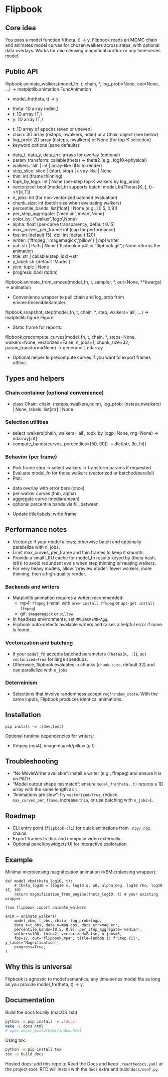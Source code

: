 # Flipbook

## Core idea

You pass a model function f(theta, t) → y. Flipbook reads an MCMC chain and animates model curves for chosen walkers across steps, with optional data overlays. Works for microlensing magnification/flux or any time‑series model.

## Public API

flipbook.animate_walkers(model_fn, t, chain, *, log_prob=None, out=None, …) -> matplotlib.animation.FuncAnimation

* model_fn(theta, t) -> y
 - theta: 1D array (ndim,)
 - t: 1D array (T,)
 - y: 1D array (T,)
* t: 1D array of epochs (even or uneven)
* chain: 3D array (nsteps, nwalkers, ndim) or a Chain object (see below)
* log_prob: 2D array (nsteps, nwalkers) or None (for top‑K selection)
* keyword options (sane defaults):
 - data_t, data_y, data_err: arrays for overlay (optional)
 - param_transform: callable(theta) -> theta2 (e.g., log10→physical)
 - walkers: 'all' | int | array-like (IDs to render)
 - step_slice: slice | (start, stop) | array-like | None
 - thin: int (frame thinning)
 - topk_by_logp: int | None (per‑step top‑K walkers by log_prob)
 - vectorized: bool (model_fn supports batch: model_fn(Thetas[K,:], t)->Y[K,T])
 - n_jobs: int (for non‑vectorized batched evaluation)
 - chunk_size: int (batch size when evaluating walkers)
 - percentile_bands: list[float] | None (e.g., [0.5, 0.9])
 - per_step_aggregate: {'median','mean',None}
 - color_by: {'walker','logp',None}
 - alpha: float (per‑curve transparency, default 0.15)
 - max_curves_per_frame: int (cap for performance)
 - fps: int (default 15), dpi: int (default 120)
 - writer: {'ffmpeg','imagemagick','pillow'} | mpl writer
 - out: str | Path | None ('flipbook.mp4' or 'flipbook.gif'); None returns the animation
 - title: str | callable(step_idx)->str
 - y_label: str (default 'Model')
 - ylim: tuple | None
 - progress: bool (tqdm)

flipbook.animate_from_emcee(model_fn, t, sampler, *, out=None, **kwargs) -> animation

* Convenience wrapper to pull chain and log_prob from emcee.EnsembleSampler.

flipbook.snapshot_step(model_fn, t, chain, *, step, walkers='all', …) -> matplotlib.figure.Figure

* Static frame for reports.

flipbook.precompute_curves(model_fn, t, chain, *, steps=None, walkers=None, vectorized=False, n_jobs=1, chunk_size=32, param_transform=None) -> generator | ndarray

* Optional helper to precompute curves if you want to export frames offline.

## Types and helpers

### Chain container (optional convenience)

* class Chain: chain: (nsteps,nwalkers,ndim), log_prob: (nsteps,nwalkers) | None, labels: list[str] | None

### Selection utilities

* select_walkers(chain, walkers='all', topk_by_logp=None, rng=None) -> ndarray[int]
* compute_bands(curves, percentiles=[50, 90]) -> dict[str, (lo, hi)]

### Behavior (per frame)

* Pick frame step → select walkers → transform params if requested
* Evaluate model_fn for those walkers (vectorized or batched/parallel)
* Plot:
 - data overlay with error bars (once)
 - per‑walker curves (thin, alpha)
 - aggregate curve (median/mean)
 - optional percentile bands via fill_between
* Update title/labels; write frame

## Performance notes

* Vectorize if your model allows; otherwise batch and optionally parallelize with n_jobs.
* Limit max_curves_per_frame and thin frames to keep it smooth.
* Provide a small LRU cache for model_fn results keyed by (theta hash, id(t)) to avoid redundant evals when step thinning or reusing walkers.
* For very heavy models, allow “preview mode”: fewer walkers, more thinning, then a high‑quality render.

### Backends and writers
- Matplotlib animation requires a writer; recommended:
  - mp4: `ffmpeg` (install with `brew install ffmpeg` or `apt-get install ffmpeg`)
  - gif: `imagemagick` or `pillow`
- In headless environments, set `MPLBACKEND=Agg`.
- Flipbook auto-detects available writers and raises a helpful error if none is found.

### Vectorization and batching
- If your `model_fn` accepts batched parameters (`Thetas[K, :]`), set `vectorized=True` for large speedups.
- Otherwise, flipbook evaluates in chunks (`chunk_size`, default 32) and can parallelize with `n_jobs`.

### Determinism
- Selections that involve randomness accept `rng`/`random_state`. With the same inputs, Flipbook produces identical animations.

## Installation

```
pip install -e .[dev,test]
```

Optional runtime dependencies for writers:
- ffmpeg (mp4), imagemagick/pillow (gif)

## Troubleshooting

- “No MovieWriter available”: install a writer (e.g., ffmpeg) and ensure it is on PATH.
- “Model output shape mismatch”: ensure `model_fn(theta, t)` returns a 1D array with the same length as `t`.
- “Animations are slow”: try `vectorized=True`, reduce `max_curves_per_frame`, increase `thin`, or use batching with `n_jobs>1`.

## Roadmap

- CLI entry point (`flipbook-cli`) for quick animations from `.npy/.npz` chains.
- Export frames to disk and compose video externally.
- Optional panel/ipywidgets UI for interactive exploration.

## Example

Minimal microlensing magnification animation (VBMicrolensing wrapper):

```
def model_vbm(theta_log10, t):
    # theta_log10 = [log10 s, log10 q, u0, alpha_deg, log10 rho, log10 tE, t0]
    return magnification_from_engine(theta_log10, t) # your existing wrapper

from flipbook import animate_walkers

anim = animate_walkers(
    model_vbm, t_obs, chain, log_prob=logp,
    data_t=t_obs, data_y=mag_obs, data_err=mag_err,
    percentile_bands=[0.5, 0.9], per_step_aggregate='median',
    walkers=100, thin=2, vectorized=False, n_jobs=6,
    fps=12, out='flipbook.mp4', title=lambda i: f'Step {i}', y_label='Magnification',
    progress=True,
)
```

## Why this is universal

Flipbook is agnostic to model semantics; any time‑series model fits as long as you provide model_fn(theta, t) → y.

## Documentation

Build the docs locally (macOS zsh):

```bash
python -m pip install -e .[docs]
make -C docs html
# open docs/_build/html/index.html
```

Using tox:

```bash
python -m pip install tox
tox -e build_docs
```

Hosted docs: add this repo to Read the Docs and keep `.readthedocs.yaml` at the project root. RTD will install with the `docs` extra and build `docs/conf.py`.
